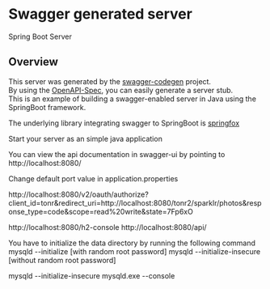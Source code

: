 # Swagger generated server

Spring Boot Server 


## Overview  
This server was generated by the [swagger-codegen](https://github.com/swagger-api/swagger-codegen) project.  
By using the [OpenAPI-Spec](https://github.com/swagger-api/swagger-core), you can easily generate a server stub.  
This is an example of building a swagger-enabled server in Java using the SpringBoot framework.  

The underlying library integrating swagger to SpringBoot is [springfox](https://github.com/springfox/springfox)  

Start your server as an simple java application  

You can view the api documentation in swagger-ui by pointing to  
http://localhost:8080/  

Change default port value in application.properties

http://localhost:8080/v2/oauth/authorize?client_id=tonr&redirect_uri=http://localhost:8080/tonr2/sparklr/photos&response_type=code&scope=read%20write&state=7Fp6xO


http://localhost:8080/h2-console
http://localhost:8080/api/


You have to initialize the data directory by running the following command
mysqld --initialize [with random root password]
mysqld --initialize-insecure [without random root password]


mysqld --initialize-insecure
mysqld.exe --console
